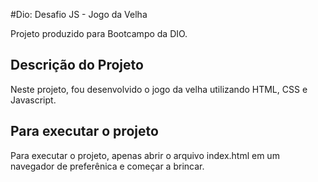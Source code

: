 #Dio: Desafio JS - Jogo da Velha

Projeto produzido para Bootcampo da DIO.

## Descrição do Projeto

Neste projeto, fou desenvolvido o jogo da velha utilizando HTML, CSS e Javascript.

## Para executar o projeto
Para executar o projeto, apenas abrir o arquivo index.html em um navegador de preferênica e começar a brincar.
